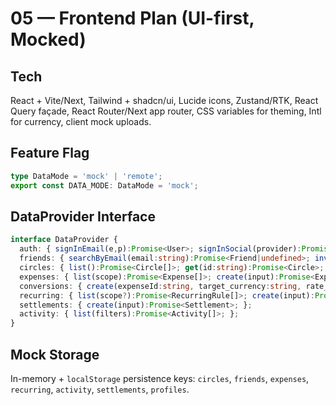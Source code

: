 # 05 — Frontend Plan (UI-first, Mocked)

## Tech
React + Vite/Next, Tailwind + shadcn/ui, Lucide icons, Zustand/RTK, React Query façade, React Router/Next app router, CSS variables for theming, Intl for currency, client mock uploads.

## Feature Flag
```ts
type DataMode = 'mock' | 'remote';
export const DATA_MODE: DataMode = 'mock';
```

## DataProvider Interface
```ts
interface DataProvider {
  auth: { signInEmail(e,p):Promise<User>; signInSocial(provider):Promise<User>; signOut():Promise<void>; };
  friends: { searchByEmail(email:string):Promise<Friend|undefined>; invite(email:string):Promise<void>; list():Promise<Friend[]>; };
  circles: { list():Promise<Circle[]>; get(id:string):Promise<Circle>; create(input):Promise<Circle>; updateSettings(id,patch):Promise<Circle>; delete(id:string):Promise<void>; };
  expenses: { list(scope):Promise<Expense[]>; create(input):Promise<Expense>; update(id,patch):Promise<Expense>; delete(id:string):Promise<void>; };
  conversions: { create(expenseId:string, target_currency:string, rate_text:string, amount_converted:number):Promise<void>; };
  recurring: { list(scope?):Promise<RecurringRule[]>; create(input):Promise<RecurringRule>; update(id,patch):Promise<RecurringRule>; pause(id):Promise<void>; resume(id):Promise<void>; skipNext(id):Promise<void>; };
  settlements: { create(input):Promise<Settlement>; };
  activity: { list(filters):Promise<Activity[]>; };
}
```

## Mock Storage
In-memory + `localStorage` persistence keys: `circles`, `friends`, `expenses`, `recurring`, `activity`, `settlements`, `profiles`.
